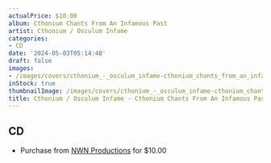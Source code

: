 ```yaml
---
actualPrice: $10.00
album: Cthonium Chants From An Infamous Past
artist: Cthonium / Osculum Infame
categories:
- CD
date: '2024-05-03T05:14:48'
draft: false
images:
- /images/covers/cthonium_-_osculum_infame-cthonium_chants_from_an_infamous_past.png
inStock: true
thumbnailImage: /images/covers/cthonium_-_osculum_infame-cthonium_chants_from_an_infamous_past-thumb.png
title: Cthonium / Osculum Infame - Cthonium Chants From An Infamous Past
---
```


## CD
* Purchase from [NWN Productions](http://shop.nwnprod.com/index.php?route=product/product&path=93&product_id=16589&sort=pd.name&order=ASC) for $10.00
